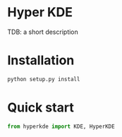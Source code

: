 # Hyper KDE

TDB: a short description

# Installation

``` python
python setup.py install
```

# Quick start

``` python
from hyperkde import KDE, HyperKDE
```

